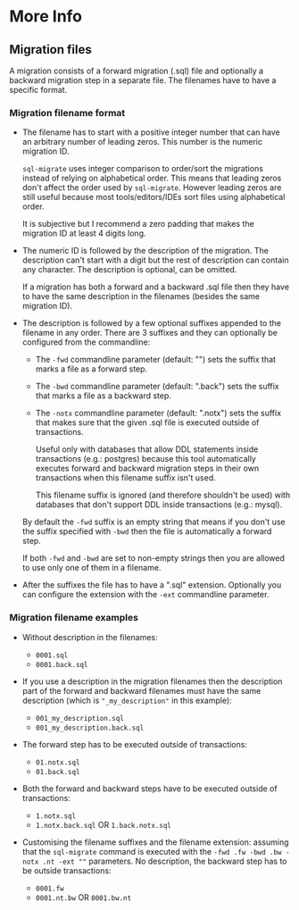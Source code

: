 # More Info

## Migration files

A migration consists of a forward migration (.sql) file and optionally a backward
migration step in a separate file. The filenames have to have a specific format.

### Migration filename format

- The filename has to start with a positive integer number that can have an
  arbitrary number of leading zeros. This number is the numeric migration ID.

  `sql-migrate` uses integer comparison to order/sort the migrations instead of
  relying on alphabetical order. This means that leading zeros don't affect the
  order used by `sql-migrate`. However leading zeros are still useful because
  most tools/editors/IDEs sort files using alphabetical order.

  It is subjective but I recommend a zero padding that makes the migration ID
  at least 4 digits long.

- The numeric ID is followed by the description of the migration.
  The description can't start with a digit but the rest of description can
  contain any character. The description is optional, can be omitted.

  If a migration has both a forward and a backward .sql file then they have
  to have the same description in the filenames (besides the same migration ID).

- The description is followed by a few optional suffixes appended to the
  filename in any order. There are 3 suffixes and they can optionally be
  configured from the commandline:

  - The `-fwd` commandline parameter (default: "") sets the suffix that
    marks a file as a forward step.
  - The `-bwd` commandline parameter (default: ".back") sets the suffix that
    marks a file as a backward step.
  - The `-notx` commandline parameter (default: ".notx") sets the suffix that
    makes sure that the given .sql file is executed outside of transactions.

    Useful only with databases that allow DDL statements inside transactions
    (e.g.: postgres) because this tool automatically executes forward and backward
    migration steps in their own transactions when this filename suffix isn't used.

    This filename suffix is ignored (and therefore shouldn't be used) with
    databases that don't support DDL inside transactions (e.g.: mysql).

  By default the `-fwd` suffix is an empty string that means if you don't use
  the suffix specified with `-bwd` then the file is automatically a forward step.

  If both `-fwd` and `-bwd` are set to non-empty strings then you are allowed to
  use only one of them in a filename.

- After the suffixes the file has to have a ".sql" extension.
  Optionally you can configure the extension with the `-ext` commandline parameter.

### Migration filename examples

- Without description in the filenames:
  - `0001.sql`
  - `0001.back.sql`
  
- If you use a description in the migration filenames then the description part
  of the forward and backward filenames must have the same description
  (which is `"_my_description"` in this example):
  - `001_my_description.sql`
  - `001_my_description.back.sql`

- The forward step has to be executed outside of transactions:
  - `01.notx.sql`
  - `01.back.sql`

- Both the forward and backward steps have to be executed outside of transactions:
  - `1.notx.sql`
  - `1.notx.back.sql` OR `1.back.notx.sql`

- Customising the filename suffixes and the filename extension: assuming that the
  `sql-migrate` command is executed with the `-fwd .fw -bwd .bw -notx .nt -ext ""`
  parameters. No description, the backward step has to be outside transactions:
  - `0001.fw`
  - `0001.nt.bw` OR `0001.bw.nt`
